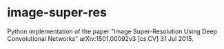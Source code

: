 # image-super-res
Python implementation of the paper "Image Super-Resolution Using Deep Convolutional Networks" arXiv:1501.00092v3 [cs.CV] 31 Jul 2015.
